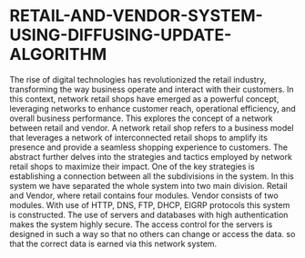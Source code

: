 # RETAIL-AND-VENDOR-SYSTEM-USING-DIFFUSING-UPDATE-ALGORITHM
The rise of digital technologies has revolutionized the retail industry, transforming the way business operate and interact with their customers. In this context, network retail shops have emerged as a powerful concept, leveraging networks to enhance customer reach, operational efficiency, and overall business performance. This explores the concept of a network between retail and vendor. A network retail shop refers to a business model that leverages a network of interconnected retail shops to amplify its presence and provide a seamless shopping experience to customers. The abstract further delves into the strategies and tactics employed by network retail shops to maximize their impact. One of the key strategies is establishing a connection between all the subdivisions in the system. In this system we have separated the whole system into two main division. Retail and Vendor, where retail contains four modules. Vendor consists of two modules. With use of HTTP, DNS, FTP, DHCP, EIGRP protocols this system is constructed. The use of servers and databases with high authentication makes the system highly secure. The access control for the servers is designed in such a way so that no others can change or access the data. so that the correct data is earned via this network system.
